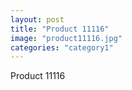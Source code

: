 ```yaml
---
layout: post
title: "Product 11116"
image: "product11116.jpg"
categories: "category1"
---
```

Product 11116
